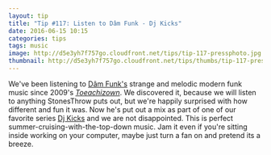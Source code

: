 ```yaml
---
layout: tip
title: "Tip #117: Listen to Dâm Funk - Dj Kicks"
date: 2016-06-15 10:15
categories: tips
tags: music
image: http://d5e3yh7f757go.cloudfront.net/tips/tip-117-pressphoto.jpg
thumbnail: http://d5e3yh7f757go.cloudfront.net/tips/thumbs/tip-117-pressphoto.jpg
---
```


We've been listening to [Dâm Funk's](https://www.stonesthrow.com/damfunk) strange and melodic modern funk music since 2009's [_Toeachizown_](https://open.spotify.com/album/5ewQFqJuTZSW5MOI3QYShl). We discovered it, because we will listen to anything StonesThrow puts out, but we're happily surprised with how different and fun it was. Now he's put out a mix as part of one of our favorite series [Dj Kicks](http://www.dj-kicks.com/damfunk/) and we are not disappointed. This is perfect summer-cruising-with-the-top-down music. Jam it even if you're sitting inside working on your computer, maybe just turn a fan on and pretend its a breeze.
